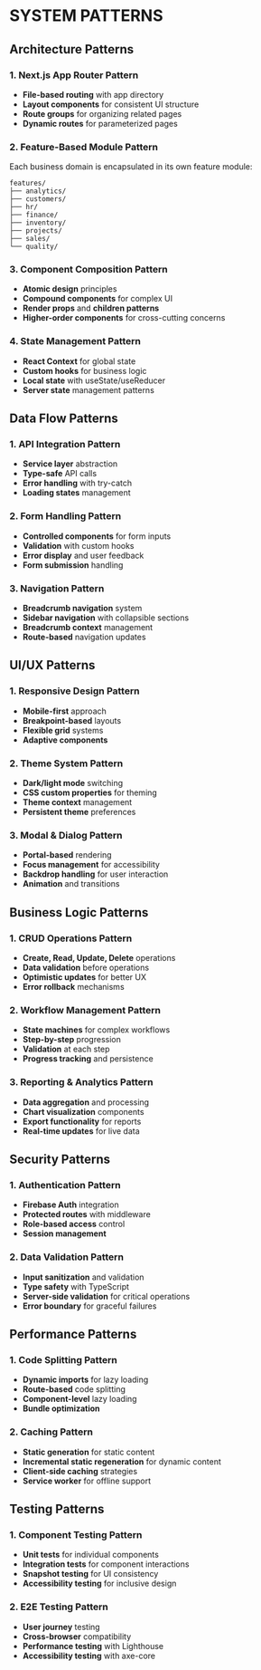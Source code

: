 # SYSTEM PATTERNS

## Architecture Patterns

### 1. Next.js App Router Pattern
- **File-based routing** with app directory
- **Layout components** for consistent UI structure
- **Route groups** for organizing related pages
- **Dynamic routes** for parameterized pages

### 2. Feature-Based Module Pattern
Each business domain is encapsulated in its own feature module:
```
features/
├── analytics/
├── customers/
├── hr/
├── finance/
├── inventory/
├── projects/
├── sales/
└── quality/
```

### 3. Component Composition Pattern
- **Atomic design** principles
- **Compound components** for complex UI
- **Render props** and **children patterns**
- **Higher-order components** for cross-cutting concerns

### 4. State Management Pattern
- **React Context** for global state
- **Custom hooks** for business logic
- **Local state** with useState/useReducer
- **Server state** management patterns

## Data Flow Patterns

### 1. API Integration Pattern
- **Service layer** abstraction
- **Type-safe** API calls
- **Error handling** with try-catch
- **Loading states** management

### 2. Form Handling Pattern
- **Controlled components** for form inputs
- **Validation** with custom hooks
- **Error display** and user feedback
- **Form submission** handling

### 3. Navigation Pattern
- **Breadcrumb navigation** system
- **Sidebar navigation** with collapsible sections
- **Breadcrumb context** management
- **Route-based** navigation updates

## UI/UX Patterns

### 1. Responsive Design Pattern
- **Mobile-first** approach
- **Breakpoint-based** layouts
- **Flexible grid** systems
- **Adaptive components**

### 2. Theme System Pattern
- **Dark/light mode** switching
- **CSS custom properties** for theming
- **Theme context** management
- **Persistent theme** preferences

### 3. Modal & Dialog Pattern
- **Portal-based** rendering
- **Focus management** for accessibility
- **Backdrop handling** for user interaction
- **Animation** and transitions

## Business Logic Patterns

### 1. CRUD Operations Pattern
- **Create, Read, Update, Delete** operations
- **Data validation** before operations
- **Optimistic updates** for better UX
- **Error rollback** mechanisms

### 2. Workflow Management Pattern
- **State machines** for complex workflows
- **Step-by-step** progression
- **Validation** at each step
- **Progress tracking** and persistence

### 3. Reporting & Analytics Pattern
- **Data aggregation** and processing
- **Chart visualization** components
- **Export functionality** for reports
- **Real-time updates** for live data

## Security Patterns

### 1. Authentication Pattern
- **Firebase Auth** integration
- **Protected routes** with middleware
- **Role-based access** control
- **Session management**

### 2. Data Validation Pattern
- **Input sanitization** and validation
- **Type safety** with TypeScript
- **Server-side validation** for critical operations
- **Error boundary** for graceful failures

## Performance Patterns

### 1. Code Splitting Pattern
- **Dynamic imports** for lazy loading
- **Route-based** code splitting
- **Component-level** lazy loading
- **Bundle optimization**

### 2. Caching Pattern
- **Static generation** for static content
- **Incremental static regeneration** for dynamic content
- **Client-side caching** strategies
- **Service worker** for offline support

## Testing Patterns

### 1. Component Testing Pattern
- **Unit tests** for individual components
- **Integration tests** for component interactions
- **Snapshot testing** for UI consistency
- **Accessibility testing** for inclusive design

### 2. E2E Testing Pattern
- **User journey** testing
- **Cross-browser** compatibility
- **Performance testing** with Lighthouse
- **Accessibility testing** with axe-core